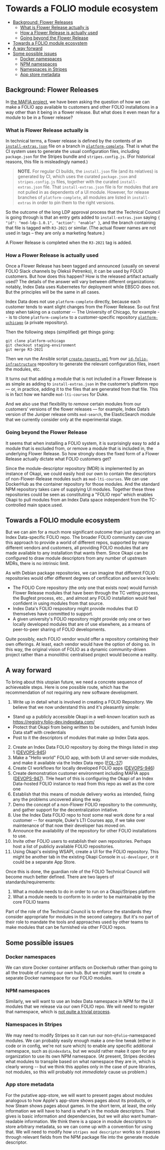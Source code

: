 # Towards a FOLIO module ecosystem

<!-- md2toc -l 2 ecosystem.md -->
* [Background: Flower Releases](#background-flower-releases)
    * [What is Flower Release actually is](#what-is-flower-release-actually-is)
    * [How a Flower Release is actually used](#how-a-flower-release-is-actually-used)
    * [Going beyond the Flower Release](#going-beyond-the-flower-release)
* [Towards a FOLIO module ecosystem](#towards-a-folio-module-ecosystem)
* [A way forward](#a-way-forward)
* [Some possible issues](#some-possible-issues)
    * [Docker namespaces](#docker-namespaces)
    * [NPM namespaces](#npm-namespaces)
    * [Namespaces in Stripes](#namespaces-in-stripes)
    * [App store metadata](#app-store-metadata)



## Background: Flower Releases

In [the MAFIA project](https://github.com/MikeTaylor/mafia), we have been asking the question of how we can make a FOLIO app available to customers and other FOLIO installations in a way other than it being in a flower release. But what does it even mean for a module to be in a flower release?


### What is Flower Release actually is

In technical terms, a flower release is defined by the contents of an [`install-extras.json`](https://github.com/folio-org/platform-complete/blob/master/install-extras.json) file on a branch in [`platform-complete`](https://github.com/folio-org/platform-complete). That is what the CI system uses to generate the usual configuration files, including `package.json` for the Stripes bundle and `stripes.config.js`. (For historical reasons, this file is misleadingly named.)

> **NOTE.**
> For regular CI builds, the `install.json` file (and its relatives) is generated by CI, which uses the curated `package.json` and `stripes.config.js` files, together with the curated `install-extras.json` file. That `install-extras.json` file is for modules that are not pulled in as dependents of a UI module. However, for release branches of `platform-complete`, all modules are listed in `install-extras` in order to pin them to the right versions.

So the outcome of the long LDP approval process that the Technical Council is going through is that an entry gets added to `install-extras.json` saying `{ "id": "mod-ldp-1.0.1", "action": "enable" }`, and the branch containing that file is tagged with `R3-2021` or similar. (The actual flower names are not used in tags – they are only a marketing feature.)

A Flower Release is completed when the `R3-2021` tag is added.


### How a Flower Release is actually used

Once a Flower Release has been tagged and announced (usually on several FOLIO Slack channels by Oleksii Petrenko), it can be used by FOLIO customers. But how does this happen? How is the released artifact actually used? The details of the answer will vary between different organizations: notably, Index Data uses Kubernetes for deployment while EBSCO does not. But the principles will
be the same in all cases.

Index Data does not use `platform-complete` directly, because each customer tends to want slight changes from the Flower Release. So out first step when taking on a customer -- The University of Chicago, for example -- is to clone `platform-complete` to a customer-specific repository [`platform-uchicago`](https://github.com/indexdata/platform-uchicago) (a private repository).

Then the following steps (simplified) get things going:
```
git clone platform-uchicago
git checkout staging-environment
git merge R3-2021
```

Then we run the Ansible script [`create-tenants.yml`](https://github.com/indexdata/id-folio-infrastructure/blob/master/ansible/create-tenants.yml) from our [`id-folio-infrastructure`](https://github.com/indexdata/id-folio-infrastructure) repository to generate the relevant configuration files, insert the modules, etc.

It turns out that adding a module that is not included in a Flower Release is as simple as adding to `install-extras.json` in the customer’s platform repo — or, in practice, adding it to the files that are generated from that file. This is in fact how we handle `mod-lti-courses` for Duke.

And we also use that flexibility to _remove_ certain modules from our customers’ versions of the flower releases — for example, Index Data’s version of the Juniper release omits `mod-search`, the ElasticSearch module that we currently consider only at the experimental stage.


### Going beyond the Flower Release

It seems that when installing a FOLIO system, it is surprisingly easy to add a module that is excluded from, or remove a module that is included in, the underlying Flower Release. So how strongly does the fixed form of a Flower Release actually dictate what FOLIO customers get?

Since the module-descriptor repository (MDR) is implemented by an instance of Okapi, we could easily host our own to contain the descriptors of non-Flower-Release modules such as `mod-lti-courses`. We can use DockerHub as the container repository for those modules. And the standard NPM repository takes care of supplying UI modules. Together these three repositories could be seen as constituting a "FOLIO repo" which enables Okapi to pull modules from an Index Data space independent from the TC-controlled main space.used.


## Towards a FOLIO module ecosystem

But we can aim for a much more significant outcome than just supporting an Index Data-specific FOLIO repo. The broader FOLIO community can use this approach to provide a world of different repos, supported by many different vendors and customers, all providing FOLIO modules that are made available to any installation that wants them. Since Okapi can be configured to draw module descriptors from any number of upstream MDRs, there is no intrinsic limit.

As with Debian package repositories, we can imagine that different FOLIO repositories would offer different degrees of certification and service levels:
* The FOLIO Core repository (the only one that exists now) would furnish Flower Release modules that have been through the TC vetting process, the Bugfest process, etc., and almost any FOLIO installation would feel confident in using modules from that source.
* Index Data's FOLIO respository might provide modules that ID themselves have committed to support.
* A given university's FOLIO repository might provide only one or two locally developed modules that are of use elsewhere, as a means of peer-to-peer sharing of FOLIO developments.

Quite possibly, each FOLIO vendor would offer a repository containing their own offerings. At least, each vendor would have the option of doing so. In this way, the original vision of FOLIO as a dynamic community-driven project rather than a monolithic centralised project would become a reality.


## A way forward

To bring about this utopian future, we need a concrete sequence of achieveable steps. Here is one possible route, which has the recommendation of not requiring any new software development.

1. Write up in detail what is involved in creating a FOLIO Repository. We believe that we now understand this and it's pleasantly simple:
  * Stand up a publicly accessible Okapi in a well-known location such as https://registry.folio-dev.indexdata.com/
  * Protect that Okapi from being written to be outsiders, and furnish Index Data staff with credentials
  * Post to it the descriptors of modules that make up Index Data apps.
2. Create an Index Data FOLIO repository by doing the things listed in step 1 ([DEVOPS-945](https://jira.indexdata.com/browse/DEVOPS-945))
3. Make a "Hello world" FOLIO app, with both UI and server-side modules, and make it available via the Index Data repo ([FOL-37](https://jira.indexdata.com/browse/FOL-37))
4. Create CI workflows for locally developed FOLIO apps ([DEVOPS-946](https://jira.indexdata.com/browse/DEVOPS-946))
5. Create demonstration customer environment including MAFIA apps ([DEVOPS-947](https://jira.indexdata.com/browse/DEVOPS-947)). THe heart of this is configuring the Okapi of an Index Data-hosted FOLIO instance to read from this repo as well as the core one
6. Establish that this means of module delivery works as intended, fixing any the problems uncovered along the way.
7. Demo the concept of a non-Flower FOLIO repository to the community, and gather support for the decentralization intiative.
8. Use the Index Data FOLIO repo to host some real work done for a real customer -- for example, Duke's LTI Courses app, if we take over maintenance of that now their developer has moved on.
9. Announce the availability of the repository for other FOLIO installations to use.
10. Invite other FOLIO users to establish their own repositories. Perhaps host a list of publicly available FOLIO repositories.
11. Using Okapi's existing WSAPI, create a UI for the FOLIO repository. This might be another tab in the existing Okapi Console in `ui-developer`, or it could be a separate App Store.

Once this is done, the guardian role of the FOLIO Technical Council will become much better defined. There are two layers of standards/requirements:
1. What a module needs to do in order to run on a Okapi/Stripes platform
2. What a module needs to conform to in order to be maintainable by the core FOLIO teams

Part of the role of the Technical Council is to enforce the standards they consider appropriate for modules in the second category. But it's no part of their role to mandate the tools and approaches used by other teams to make modules that can be furnished via other FOLIO repos.


## Some possible issues

### Docker namespaces

We can store Docker container artifacts on Dockerhub rather than going to all the trouble of running our own hub. But we might want to create a separate Docker namespace for our FOLIO modules.

### NPM namespaces

Similarly, we will want to use an Index Data namespace in NPM for the UI modules that we release via our own FOLIO repo. We will need to register that namespace, which is [not quite a trivial process](https://docs.npmjs.com/creating-and-publishing-scoped-public-packages).

### Namespaces in Stripes

We may need to modify Stripes so it can run our non-`@folio`-namespaced modules. We can probably easily enough make a one-line tweak (either in code or in config, we're not sure which) to enable any specific additional namespace, such as `@indexdata`, but we would rather make it open for any organization to use its own NPM namespace. (At present, Stripes decides what modules to transpile based on what namespace they are in, which is clearly wrong -- but we think this applies only in the case of pure libraries, not modules, so this will probably not _immediately_ cause us problem.)

### App store metadata

For the putative app-store, we will want to present pages about modules analogous to how Apple's app-store shows pages about its products, or how Steam shows pages about games. In the short term, at least, the only information we will have to hand is what's in the module descriptors. That gives is basic information and dependencies, but we will also want human-readable information. We think there is a space in module descriptors to store arbitrary metadata, so we can come up with a convention for using that. We will need to modify how `stripes mod descriptor` works so it passes through relevant fields from the NPM package file into the generate module descriptor.


